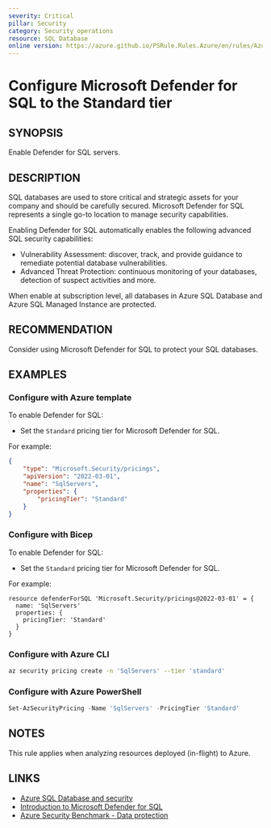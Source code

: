 ```yaml
---
severity: Critical
pillar: Security
category: Security operations
resource: SQL Database
online version: https://azure.github.io/PSRule.Rules.Azure/en/rules/Azure.Defender.SQL/
---
```


# Configure Microsoft Defender for SQL to the Standard tier

## SYNOPSIS

Enable Defender for SQL servers.

## DESCRIPTION

SQL databases are used to store critical and strategic assets for your company and should be carefully secured.
Microsoft Defender for SQL represents a single go-to location to manage security capabilities.

Enabling Defender for SQL automatically enables the following advanced SQL security capabilities:

- Vulnerability Assessment: discover, track, and provide guidance to remediate potential database vulnerabilities.
- Advanced Threat Protection: continuous monitoring of your databases, detection of suspect activities and more.

When enable at subscription level, all databases in Azure SQL Database and Azure SQL Managed Instance are protected.

## RECOMMENDATION

Consider using Microsoft Defender for SQL to protect your SQL databases.

## EXAMPLES

### Configure with Azure template

To enable Defender for SQL:

- Set the `Standard` pricing tier for Microsoft Defender for SQL.

For example:

```json
{
    "type": "Microsoft.Security/pricings",
    "apiVersion": "2022-03-01",
    "name": "SqlServers",
    "properties": {
        "pricingTier": "Standard"
    }
}
```

### Configure with Bicep

To enable Defender for SQL:

- Set the `Standard` pricing tier for Microsoft Defender for SQL.

For example:

```bicep
resource defenderForSQL 'Microsoft.Security/pricings@2022-03-01' = {
  name: 'SqlServers'
  properties: {
    pricingTier: 'Standard'
  }
}
```

### Configure with Azure CLI

```bash
az security pricing create -n 'SqlServers' --tier 'standard'
```

### Configure with Azure PowerShell

```powershell
Set-AzSecurityPricing -Name 'SqlServers' -PricingTier 'Standard'
```

## NOTES

This rule applies when analyzing resources deployed (in-flight) to Azure.

## LINKS

- [Azure SQL Database and security](https://docs.microsoft.com/azure/architecture/framework/services/data/azure-sql-database-well-architected-framework#azure-sql-database-and-security)
- [Introduction to Microsoft Defender for SQL](https://docs.microsoft.com/azure/azure-sql/database/azure-defender-for-sql)
- [Azure Security Benchmark - Data protection](https://docs.microsoft.com/security/benchmark/azure/security-controls-v2-data-protection)
